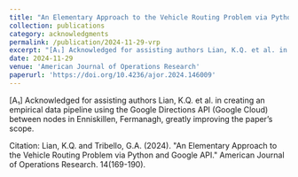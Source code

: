 ```yaml
---
title: "An Elementary Approach to the Vehicle Routing Problem via Python and Google API"
collection: publications
category: acknowledgments
permalink: /publication/2024-11-29-vrp
excerpt: "[A₁] Acknowledged for assisting authors Lian, K.Q. et al. in creating an empirical data pipeline using the Google Directions API (Google Cloud) between nodes in Enniskillen, Fermanagh, greatly improving the paper’s scope."
date: 2024-11-29
venue: 'American Journal of Operations Research'
paperurl: 'https://doi.org/10.4236/ajor.2024.146009'
---
```

[A₁] Acknowledged for assisting authors Lian, K.Q. et al. in creating an empirical data pipeline using the Google Directions API (Google Cloud) between nodes in Enniskillen, Fermanagh, greatly improving the paper’s scope.

Citation: Lian, K.Q. and Tribello, G.A. (2024). "An Elementary Approach to the Vehicle Routing Problem via Python and Google API." American Journal of 
Operations Research. 14(169-190).
